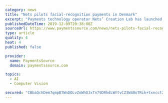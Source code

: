 ```yaml
---
category: news
title: "Nets pilots facial-recognition payments in Denmark"
excerpt: "Payments technology operator Nets’ Creation Lab has launched a pilot that uses facial recognition alone to authorized payments with one merchant in Copenhagen. Targeting employees of about 25 companies based within Copenhagen’s Vibenshuset business ..."
publishedDateTime: 2019-12-09T20:38:00Z
sourceUrl: https://www.paymentssource.com/news/nets-pilots-facial-recognition-payments-in-denmark
type: article
quality: 4
heat: 4
published: false

provider:
  name: PaymentsSource
  domain: paymentssource.com

topics:
  - AI
  - Computer Vision

secured: "CBbaQchDem7qmpB7WnDOLvZoWhOJxTn79DRhdLWYtvCZ3W40oTRik+txncct2+nUAVVoqzwGkzBW3OPo0c79Ig7kLvbEXieZTBg1ReCtI94hoYXp7awvw//skV/Lh2nFPEmlCHFzslx7RB+1vIs7mzRUdDpKdpkwokYgCsjfxZX2jRDhA7Y0wyZGApNwFBVNYX9fqzsZl3CS2X9Xlin2gySBQsUgqCIYnFh4vJAjXvTMZZP8o05u5f8PUN+Oc1pFpBV0kSlkEWCa2iGVtc+XRw==;/X4eaqhRPuVUsyfinvraWQ=="
---
```


